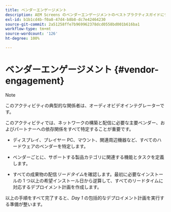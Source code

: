 ```yaml
---
title: ベンダーエンゲージメント
description: AEM Screens のベンダーエンゲージメントのベストプラクティスガイドについて説明します。
exl-id: b1b1cd4b-f0a8-47d4-b8b8-dc7e42464230
source-git-commit: 2a51258ffe7b969962378dcd0558bd001b616ba1
workflow-type: tm+mt
source-wordcount: '126'
ht-degree: 100%

---
```


# ベンダーエンゲージメント {#vendor-engagement}

>[!NOTE]
>このアクティビティの典型的な関係者は、オーディオビデオインテグレーターです。

このアクティビティでは、ネットワークの構築と配信に必要な主要ベンダー、およびパートナーへの依存関係をすべて特定することが重要です。

* ディスプレイ、プレイヤー PC、マウント、関連周辺機器など、すべてのハードウェアのベンダーを特定します。

* ベンダーごとに、サポートする製品カテゴリに関連する機能とタスクを定義します。

* すべての成果物の配信&#x200B;*リードタイム*&#x200B;を確認します。最初に必要なインストールの 1 つ以上の希望インストール日から逆算して、すべてのリードタイムに対応するデプロイメント計画を作成します。

以上の手順をすべて完了すると、*Day 1* の包括的なデプロイメント計画を実行する準備が整います。
